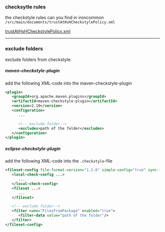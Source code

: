 ### checksytle rules

the checkstyle rules can you find in ironcommon `/src/main/documents/trustAtHsHCheckstylePolicy.xml`

[trustAtHsHCheckstylePolicy.xml](https://github.com/trustathsh/ironcommon/blob/master/src/main/documents/trustAtHsHCheckstylePolicy.xml)

--------------------------------------------------------------

### exclude folders

exclude folders from checkstyle:

##### maven-checkstyle-plugin
add the following XML-code into the maven-checkstyle-plugin
```XML
<plugin>
   <groupId>org.apache.maven.plugins</groupId>
   <artifactId>maven-checkstyle-plugin</artifactId>
   <version>2.10</version>
   <configuration>
      ...

      <!-- exclude folder-->
      <excludes>path of the folder</excludes>
   </configuration>
</plugin>
```
##### eclipse-checkstyle-plugin
add the following XML-code into the `.checkstyle`-file
```XML
<fileset-config file-format-version="1.2.0" simple-config="true" sync-formatter="false">
   <local-check-config ...>
      ...
   </local-check-config>
   <fileset ...>
      ...
   </fileset>

   <!-- exclude folder-->
   <filter name="FilesFromPackage" enabled="true">
      <filter-data value="path of the folder"/>
   </filter>
</fileset-config>

```